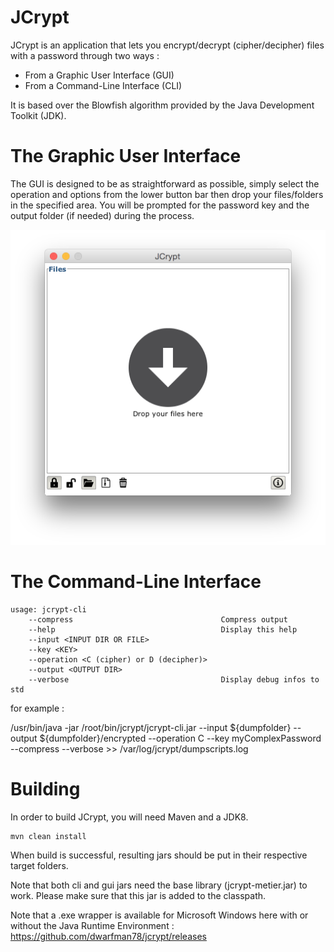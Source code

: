 JCrypt
======

JCrypt is an application that lets you encrypt/decrypt (cipher/decipher) files with a password through two ways :

- From a Graphic User Interface (GUI)
- From a Command-Line Interface (CLI)

It is based over the Blowfish algorithm provided by the Java Development Toolkit (JDK).

The Graphic User Interface
======

The GUI is designed to be as straightforward as possible, simply select the operation and options from the lower button bar then drop your files/folders in the specified area. You will be prompted for the password key and the output folder (if needed) during the process.

![](https://github.com/dwarfman78/jcrypt/blob/master/jcrypt-ihm/capture.png)

The Command-Line Interface
======

```
usage: jcrypt-cli
    --compress                                 Compress output
    --help                                     Display this help
    --input <INPUT DIR OR FILE>
    --key <KEY>
    --operation <C (cipher) or D (decipher)>
    --output <OUTPUT DIR>
    --verbose                                  Display debug infos to std
```

for example :

/usr/bin/java -jar /root/bin/jcrypt/jcrypt-cli.jar --input ${dumpfolder} --output ${dumpfolder}/encrypted --operation C --key myComplexPassword --compress --verbose >> /var/log/jcrypt/dumpscripts.log

Building
======

In order to build JCrypt, you will need Maven and a JDK8.

```
mvn clean install
```

When build is successful, resulting jars should be put in their respective target folders.

Note that both cli and gui jars need the base library (jcrypt-metier.jar) to work. Please make sure that this jar is added to the classpath.

Note that a .exe wrapper is available for Microsoft Windows here with or without the Java Runtime Environment : https://github.com/dwarfman78/jcrypt/releases

